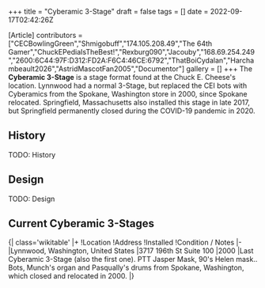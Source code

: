 +++
title = "Cyberamic 3-Stage"
draft = false
tags = []
date = 2022-09-17T02:42:26Z

[Article]
contributors = ["CECBowlingGreen","Shmigobuff","174.105.208.49","The 64th Gamer","ChuckEPediaIsTheBest!","Rexburg090","Jacouby","168.69.254.249","2600:6C44:97F:D312:FD2A:F6C4:46CE:6792","ThatBoiCydalan","Harchambeault2026","AstridMascotFan2005","Documentor"]
gallery = []
+++
The **Cyberamic 3-Stage** is a stage format found at the  Chuck E. Cheese's location. Lynnwood had a normal 3-Stage, but replaced the CEI bots with Cyberamics from the Spokane, Washington store in 2000, since Spokane relocated. Springfield, Massachusetts also installed this stage in late 2017, but Springfield permanently closed during the COVID-19 pandemic in 2020.

## History ##
TODO: History

## Design ##
TODO: Design

## Current Cyberamic 3-Stages ##
{| class='wikitable'
|+
!Location
!Address
!Installed
!Condition / Notes
|-
|Lynnwood, Washington, United States
|3717 196th St Suite 100
|2000
|Last Cyberamic 3-Stage (also the first one). PTT Jasper Mask, 90's Helen mask.. Bots, Munch's organ and Pasqually's drums from Spokane, Washington, which closed and relocated in 2000.
|}